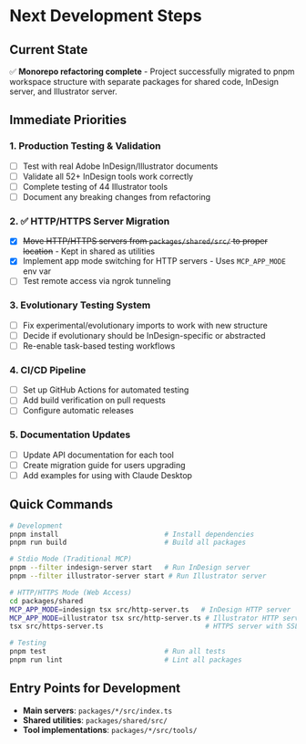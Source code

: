 # Next Development Steps

## Current State
✅ **Monorepo refactoring complete** - Project successfully migrated to pnpm workspace structure with separate packages for shared code, InDesign server, and Illustrator server.

## Immediate Priorities

### 1. Production Testing & Validation
- [ ] Test with real Adobe InDesign/Illustrator documents
- [ ] Validate all 52+ InDesign tools work correctly
- [ ] Complete testing of 44 Illustrator tools
- [ ] Document any breaking changes from refactoring

### 2. ✅ HTTP/HTTPS Server Migration
- [x] ~~Move HTTP/HTTPS servers from `packages/shared/src/` to proper location~~ - Kept in shared as utilities
- [x] Implement app mode switching for HTTP servers - Uses `MCP_APP_MODE` env var
- [ ] Test remote access via ngrok tunneling

### 3. Evolutionary Testing System
- [ ] Fix experimental/evolutionary imports to work with new structure
- [ ] Decide if evolutionary should be InDesign-specific or abstracted
- [ ] Re-enable task-based testing workflows

### 4. CI/CD Pipeline
- [ ] Set up GitHub Actions for automated testing
- [ ] Add build verification on pull requests
- [ ] Configure automatic releases

### 5. Documentation Updates
- [ ] Update API documentation for each tool
- [ ] Create migration guide for users upgrading
- [ ] Add examples for using with Claude Desktop

## Quick Commands
```bash
# Development
pnpm install                          # Install dependencies
pnpm run build                        # Build all packages

# Stdio Mode (Traditional MCP)
pnpm --filter indesign-server start   # Run InDesign server
pnpm --filter illustrator-server start # Run Illustrator server

# HTTP/HTTPS Mode (Web Access)
cd packages/shared
MCP_APP_MODE=indesign tsx src/http-server.ts   # InDesign HTTP server
MCP_APP_MODE=illustrator tsx src/http-server.ts # Illustrator HTTP server
tsx src/https-server.ts                         # HTTPS server with SSL

# Testing
pnpm test                             # Run all tests
pnpm run lint                         # Lint all packages
```

## Entry Points for Development
- **Main servers**: `packages/*/src/index.ts`
- **Shared utilities**: `packages/shared/src/`
- **Tool implementations**: `packages/*/src/tools/`